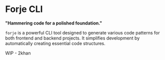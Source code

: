 # Forje CLI

**"Hammering code for a polished foundation."**

`forje` is a powerful CLI tool designed to generate various code patterns for both frontend and backend projects. It simplifies development by automatically creating essential code structures.

WIP - 2khan